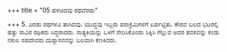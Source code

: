 +++
title = "05 ಹಳಚಿದವು ರಥವೆರಡು"

+++
5. ಎರಡು ರಥಗಳೂ ತಾಗಿದವು. ಯುದ್ಧವು ಇಬ್ಬರು ಪರಾಕ್ರಮಿಗಳಿಗೆ ಏರ್ಪಟ್ಟಿತು. ಕೌರವ ಬಲದ ಭಟರಲ್ಲಿ ಹತ್ತು ಸಾವಿರ ರಥಿಕರು ಸಿದ್ಧರಾದರು. ಸಾತ್ಯಕಿಯನ್ನು ಒಳಗೆ ಸೇರಿಸಿಕೊಂಡು ಸಿಕ್ಕಿಸಿ ಗೆಲ್ಲುವ ಅವರ ತವಕವನ್ನು ಕಂಡು ನಕುಲ ಸಹದೇವರು ದುಶ್ಶಾಸನನನ್ನು ಬಲವಾಗಿ ಕೆಣಕಿದರು.